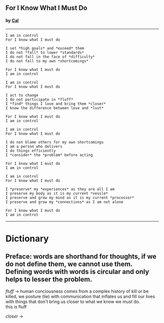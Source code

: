 ## For I Know What I Must Do  
#### by [Cal](https://caldayham.com "go to https://caldayham.com")  

----
```
I am in control  
For I know what I must do  

I set *high goals* and *exceed* them  
I do not *fall* to lower *standards*  
I do not fall in the face of *difficulty*  
I do not fall to my own *shortcomings*  

For I know what I must do  
I am in control
```
```
I am in control  
For I know what I must do  

I act to change  
I do not participate in *fluff*  
I *find* things I love and bring them *closer*  
I know the difference between love and *lust*  

For I know what I must do  
I am in control
```
```
I am in control  
For I know what I must do  

I do not blame others for my own shortcomings  
I am a person who delivers  
I do things efficiently  
I *consider* the *problem* before acting  

For I know what I must do
I am in control
```
```
I am in control  
For I know what I must do  

I *preserve* my *experiences* as they are all I am  
I preserve my body as it is my current *vessle*  
I preserve and grow my mind as it is my current *processor*  
I preserve and grow my *connections* as I am not alone

For I know what I must do  
I am in control 
```
----

Dictionary
====
**Preface:** words are shorthand for thoughts, if we do not define them, we cannot use them. Defining words with words is circular and only helps to lesser the problem.  
----

*fluff* -> human conciousness comes from a complex history of kill or be killed, we posture (lie) with communication that inflates us and fill our lives with things that don't bring us closer to what we know we must do.  
this is fluff  

*closer* -> 